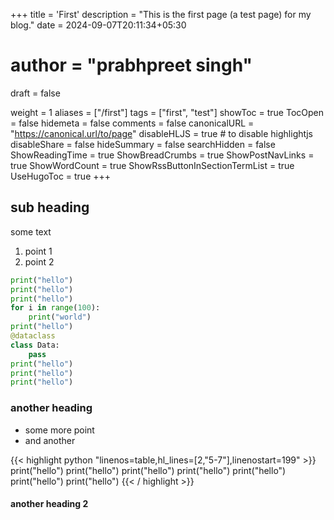 +++
title = 'First'
description = "This is the first page (a test page) for my blog."
date = 2024-09-07T20:11:34+05:30
# author = "prabhpreet singh"
draft = false

weight = 1
aliases = ["/first"]
tags = ["first", "test"]
showToc = true
TocOpen = false
hidemeta = false
comments = false
canonicalURL = "https://canonical.url/to/page"
disableHLJS = true # to disable highlightjs
disableShare = false
hideSummary = false
searchHidden = false
ShowReadingTime = true
ShowBreadCrumbs = true
ShowPostNavLinks = true
ShowWordCount = true
ShowRssButtonInSectionTermList = true
UseHugoToc = true
+++
<!-- [[cover]]
    image = "<image path/url>" # image path/url
    alt = "<alt text>" # alt text
    caption = "<text>" # display caption under cover
    relative = false # when using page bundles set this to true
    hidden = true # only hide on current single page -->



## sub heading

some text

1. point 1
2. point 2

<!-- ,hl_lines=[2,"5-7"],linenostart=199 -->
```python  {linenos=table,linenostart=199}
print("hello")
print("hello")
print("hello")
for i in range(100):
    print("world")
print("hello")
@dataclass
class Data:
    pass
print("hello")
print("hello")
print("hello")
```

### another heading
- some more point
- and another

{{< highlight python "linenos=table,hl_lines=[2,"5-7"],linenostart=199" >}}
print("hello")
print("hello")
print("hello")
print("hello")
print("hello")
print("hello")
print("hello")
{{< / highlight >}}
#### another heading 2

